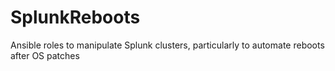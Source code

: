 # SplunkReboots
Ansible roles to manipulate Splunk clusters, particularly to automate reboots after OS patches
